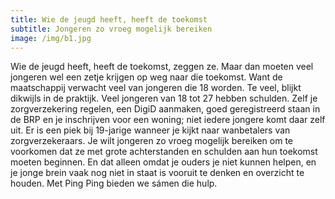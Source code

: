 ```yaml
---
title: Wie de jeugd heeft, heeft de toekomst
subtitle: Jongeren zo vroeg mogelijk bereiken
image: /img/b1.jpg
---
```

Wie de jeugd heeft, heeft de toekomst, zeggen ze. Maar dan moeten veel jongeren wel een zetje krijgen op weg naar die toekomst. Want de maatschappij verwacht veel van jongeren die 18 worden. Te veel, blijkt dikwijls in de praktijk. Veel jongeren van 18 tot 27 hebben schulden. Zelf je zorgverzekering regelen, een DigiD aanmaken, goed geregistreerd staan in de BRP en je inschrijven voor een woning; niet iedere jongere komt daar zelf uit. Er is een piek bij 19-jarige wanneer je kijkt naar wanbetalers van zorgverzekeraars. Je wilt jongeren zo vroeg mogelijk bereiken om te voorkomen dat ze met grote achterstanden en schulden aan hun toekomst moeten beginnen. En dat alleen omdat je ouders je niet kunnen helpen, en je jonge brein vaak nog niet in staat is vooruit te denken en overzicht te houden. Met Ping Ping bieden we sámen die hulp.
